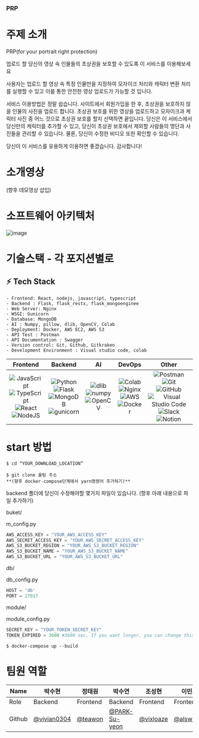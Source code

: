 ### PRP

# 주제 소개

PRP(for your portrait right protection)

업로드 할 당신의 영상 속 인물들의 초상권을 보호할 수 있도록 이 서비스를 이용해보세요

사용자는 업로드 할 영상 속 특정 인물만을 지정하여 모자이크 처리와 캐릭터 변환 처리를 실행할 수 있고 이를 통한 안전한 영상 업로드가 가능할 것 입니다.

서비스 이용방법은 정말 쉽습니다. 사이트에서 회원가입을 한 후, 초상권을 보호하지 않을 인물의 사진을 업로드 합니다. 초상권 보호를 위한 영상을 업로드하고 모자이크과 케릭터 사진 중 어느 것으로 초상권 보호를 할지 선택하면 끝입니다. 당신은 이 서비스에서 당신만의 케릭터를 추가할 수 있고, 당신이 초상권 보호에서 제외할 사람들의 명단과 사진들을 관리할 수 있습니다. 물론, 당신이 수정한 비디오 또한 확인할 수 있습니다.

당신이 이 서비스를 유용하게 이용하면 좋겠습니다. 감사합니다!

# 소개영상

(향후 데모영상 삽입)

# 소프트웨어 아키텍처

![image](https://user-images.githubusercontent.com/93627156/182640860-7ba4d408-dd70-4bdd-a45b-7adc4f7bee2d.png)

# 기술스택 - 각 포지션별로
## **:zap: Tech Stack**
```
- Frontend: React, nodejs, javascript, typescript
- Backend : Flask, flask_restx, flask_mongoenginee
- Web Server: Nginx
- WSGI: Gunicorn
- Database: MongoDB
- AI : Numpy, pillow, dlib, OpenCV, Colab
- Deployment: Docker, AWS EC2, AWS S3
- API Test : Postman
- API Documentation : Swagger
- Version control: Git, Github, Gitkraken
- Development Environment : Visual studio code, colab
```
|Frontend|Backend|AI|DevOps|Other|
|:------:|:------:|:---:|:----:|:---:|
|![JavaScript](https://img.shields.io/badge/javascript-F7DF1E?style=for-the-badge&logo=javascript&logoColor=black)<br>![TypeScript](https://img.shields.io/badge/typescript-3178C6?style=for-the-badge&logo=typescript&logoColor=black)<br>![React](https://img.shields.io/badge/react-%2320232a.svg?style=for-the-badge&logo=react&logoColor=%2361DAFB)<br>![NodeJS](https://img.shields.io/badge/node.js-%2343853D.svg?style=for-the-badge&logo=node.js&logoColor=white)|![Python](https://img.shields.io/badge/python-%2314354C.svg?style=for-the-badge&logo=python&logoColor=white)<br>![Flask](https://img.shields.io/badge/Flask-black.svg?style=for-the-badge&logo=Flask&logoColor=white)<br>![MongoDB](https://img.shields.io/badge/MongoDB-%234ea94b.svg?style=for-the-badge&logo=mongodb&logoColor=white)<br>![gunicorn](https://img.shields.io/badge/gunicorn-499848?style=for-the-badge&logo=gunicorn&logoColor=white)<br>|![dlib](https://img.shields.io/badge/dlib-darkgreen.svg?style=for-the-badge&logo=dlib&logoColor=white)</br>![numpy](https://img.shields.io/badge/numpy-013243?style=for-the-badge&logo=numpy&logoColor=white)<br>![OpenCV](https://img.shields.io/badge/opencv-%23white.svg?style=for-the-badge&logo=opencv&logoColor=white)|![Colab](https://img.shields.io/badge/colab-%F9AB00.svg?style=for-the-badge&logo=googlecolab&logoColor=white)</br>![Nginx](https://img.shields.io/badge/nginx-%23009639.svg?style=for-the-badge&logo=nginx&logoColor=white)<br>![AWS](https://img.shields.io/badge/AWS-%23FF9900.svg?style=for-the-badge&logo=amazon-aws&logoColor=white)<br>![Docker](https://img.shields.io/badge/docker-%230db7ed.svg?style=for-the-badge&logo=docker&logoColor=white)|![Postman](https://img.shields.io/badge/Postman-FF6C37?style=for-the-badge&logo=Postman&logoColor=white)<br>![Git](https://img.shields.io/badge/git-%23F05033.svg?style=for-the-badge&logo=git&logoColor=white)<br>![GitHub](https://img.shields.io/badge/github-%23121011.svg?style=for-the-badge&logo=github&logoColor=white)<br>![Visual Studio Code](https://img.shields.io/badge/VisualStudioCode-0078d7.svg?style=for-the-badge&logo=visual-studio-code&logoColor=white)<br>![Slack](https://img.shields.io/badge/Slack-4A154B?style=for-the-badge&logo=slack&logoColor=white)<br>![Notion](https://img.shields.io/badge/Notion-%23000000.svg?style=for-the-badge&logo=notion&logoColor=white)

# start 방법

```
$ cd “YOUR_DOWNLOAD_LOCATION”

$ git clone 울팀 주소
**(향후 docker-compose단계에서 yarn명령어 추가하기)**
```

backend 폴더에 당신이 수정해야할 몇가지 파일이 있습니다. (향후 아래 내용으로 파일 추가하기)

buket/

m_config.py

```python
AWS_ACCESS_KEY = "YOUR_AWS_ACCESS_KEY"
AWS_SECRET_ACCESS_KEY = "YOUR_AWS_SECRET_ACCESS_KEY"
AWS_S3_BUCKET_REGION = "YOUR_AWS_S3_BUCKET_REGION"
AWS_S3_BUCKET_NAME = "YOUR_AWS_S3_BUCKET_NAME"
AWS_S3_BUCKET_URL = "YOUR_AWS_S3_BUCKET_URL"
```

db/

db_config.py

```python
HOST = 'db'
PORT = 27017
```

module/

module_config.py

```python
SECRET_KEY = "YOUR_TOKEN_SECRET_KEY"
TOKEN_EXPIRED = 3600 #3600 sec, If you want longer, you can change this time.
```

```
$ docker-compose up --build
```

# 팀원 역할

| Name    | 박수현                                       |정태원                               | 박수연                                        | 조성현      | 이민지 | 박준혁                              |
| ------- | --------------------------------------------- | ------------------------------------ | --------------------------------------------- | --------------------------------------- | -----| ----- |
| Role    |     Backend    |             Frontend          |     Backend       | Frontend | Frontend | Backend  |
| Github  | [@vivian0304](https://github.com/vivian0304) | [@teawon](https://github.com/teawon) | [@PARK-Su-yeon](https://github.com/PARK-Su-yeon) | [@vixloaze](https://github.com/vixloaze) | [@alswlfl29](https://github.com/alswlfl29)| [@JHPark02](https://github.com/JHPark02)|
